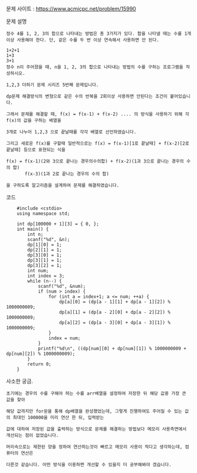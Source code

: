 문제 사이트 : https://www.acmicpc.net/problem/15990

문제 설명

    정수 4를 1, 2, 3의 합으로 나타내는 방법은 총 3가지가 있다. 합을 나타낼 때는 수를 1개 이상 사용해야 한다. 단, 같은 수를 두 번 이상 연속해서 사용하면 안 된다.

    1+2+1
    1+3
    3+1
    정수 n이 주어졌을 때, n을 1, 2, 3의 합으로 나타내는 방법의 수를 구하는 프로그램을 작성하시오.

    1,2,3 더하기 문제 시리즈 5번째 문제입니다.

    dp문제 해결방식의 변형으로 같은 수의 반복을 2회이상 사용하면 안된다는 조건이 붙어있습니다.

    그래서 문제를 해결할 때, f(x) = f(x-1) + f(x-2) .... 의 방식을 사용하기 위해 각 f(x)의 값을 구하는 배열을

    3개로 나누어 1,2,3 으로 끝날때를 각각 배열로 선언하였습니다.

    그리고 새로운 f(x)를 구할때 일반적으로는 f(x) = f(x-1)[1로 끝날때] + f(x-2)[2로 끝날때] 등으로 표현되는 식을

    f(x) = f(x-1)(2와 3으로 끝나는 경우의수의합) + f(x-2)(1과 3으로 끝나는 경우의 수의 합)
           f(x-3)(1과 2로 끝나는 경우의 수의 합)

    을 구하도록 알고리즘을 설계하여 문제를 해결하였습니다.


코드

        #include <cstdio>
        using namespace std;

        int dp[100000 + 1][3] = { 0, };
        int main() {
            int n;
            scanf("%d", &n);
            dp[1][0] = 1;
            dp[2][1] = 1;
            dp[3][0] = 1;
            dp[3][1] = 1;
            dp[3][2] = 1;
            int num;
            int index = 3;
            while (n--) {
                scanf("%d", &num);
                if (num > index) {
                    for (int a = index+1; a <= num; ++a) {
                        dp[a][0] = (dp[a - 1][1] + dp[a - 1][2]) % 1000000009;
                        dp[a][1] = (dp[a - 2][0] + dp[a - 2][2]) % 1000000009;
                        dp[a][2] = (dp[a - 3][0] + dp[a - 3][1]) % 1000000009;
                    }
                    index = num;
                }
                printf("%d\n", ((dp[num][0] + dp[num][1]) % 1000000009 + dp[num][2]) % 1000000009);
            }
            return 0;
        }

사소한 궁금.

    초기에는 경우의 수를 구해야 하는 수를 arr배열을 설정하여 저장한 뒤 해당 값중 가장 큰 값을 찾아

    해당 값까지만 for문을 통해 dp배열을 완성했었는데, 그렇게 진행하여도 주어질 수 있는 값의 최대인 100000을 미리 연산 한 뒤, 입력받는

    값에 대하여 저장된 값을 출력하는 방식으로 문제를 해결하는 방법보다 메모리 사용측면에서 개선되는 점이 없었습니다.

    머리속으로는 제한된 양을 정하여 연산하는것이 빠르고 메모리 사용이 적다고 생각하는데, 컴퓨터의 연산은

    다른것 같습니다. 어떤 방식을 이용하면 개선할 수 있을지 더 공부해봐야 겠습니다.
